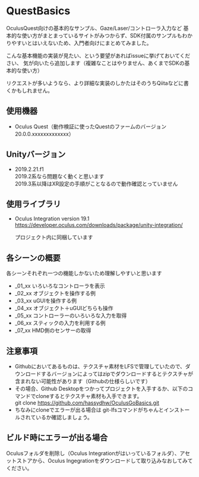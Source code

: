 # QuestBasics

OculusQuest向けの基本的なサンプル、Gaze/Laser/コントローラ入力など
基本的な使い方がまとまっているサイトがみつからず、SDK付属のサンプルもわかりやすいとはいえないため、入門者向けにまとめてみました。

こんな基本機能の実装が見たい、という要望があればissueに挙げておいてください、
気が向いたら追加します（複雑なことはやりません、あくまでSDKの基本的な使い方）

リクエストが多いようなら、より詳細な実装のしかたはそのうちQiitaなどに書くかもしれません。

## 使用機器
* Oculus Quest（動作検証に使ったQuestのファームのバージョン　20.0.0.xxxxxxxxxxxxx）

## Unityバージョン
* 2019.2.21.f1  
2019.2系なら問題なく動くと思います  
2019.3系以降はXR設定の手順がことなるので動作確認とっていません

## 使用ライブラリ
* Oculus Integration version 19.1  
<https://developer.oculus.com/downloads/package/unity-integration/>

  プロジェクト内に同梱しています

## 各シーンの概要
各シーンそれぞれ一つの機能しかないため理解しやすいと思います 
* _01_xx		いろいろなコントローラを表示  
* _02_xx		オブジェクトを操作する例  
* _03_xx		uGUIを操作する例  
* _04_xx		オブジェクト＋uGUIどちらも操作  
* _05_xx		コントローラーのいろいろな入力を取得  
* _06_xx		スティックの入力を利用する例  
* _07_xx		HMD側のセンサーの取得  

## 注意事項
* Githubにおいてあるものは、テクスチャ素材をLFSで管理していたので、ダウンロードするバージョンによってはzipでダウンロードするとテクスチャが含まれない可能性があります（Githubの仕様らしいです）
* その場合、Github Desktopをつかってプロジェクトを入手するか、以下のコマンドでcloneするとテクスチャ素材も入手できます。  
git clone https://github.com/hassydhw/OculusGoBasics.git
* ちなみにcloneでエラーが出る場合は git-lfsコマンドがちゃんとインストールされているか確認しましょう。

## ビルド時にエラーが出る場合
Oculusフォルダを削除し（Oculus Integrationがはいっているフォルダ）、アセットストアから、Oculus Ingegrationをダウンロードして取り込みなおしてみてください。
